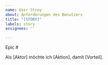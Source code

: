 ```yaml
---
name: User Stroy
about: Anforderungen des Benutzers
title: "[STORY]"
labels: story
assignees: ''

---
```


Epic #

Als [Aktor] 
möchte ich [Aktion], 
damit  [Vorteil].
